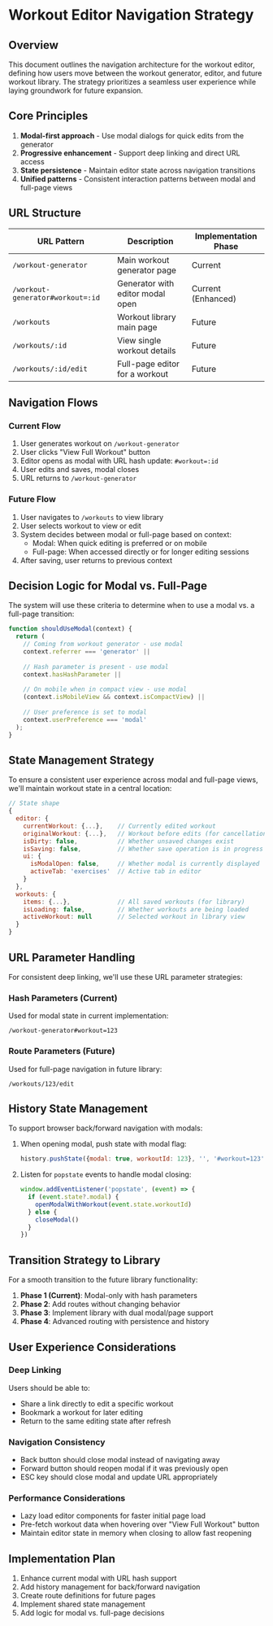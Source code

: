 # Workout Editor Navigation Strategy

## Overview

This document outlines the navigation architecture for the workout editor, defining how users move between the workout generator, editor, and future workout library. The strategy prioritizes a seamless user experience while laying groundwork for future expansion.

## Core Principles

1. **Modal-first approach** - Use modal dialogs for quick edits from the generator
2. **Progressive enhancement** - Support deep linking and direct URL access
3. **State persistence** - Maintain editor state across navigation transitions
4. **Unified patterns** - Consistent interaction patterns between modal and full-page views

## URL Structure

| URL Pattern | Description | Implementation Phase |
|-------------|-------------|----------------------|
| `/workout-generator` | Main workout generator page | Current |
| `/workout-generator#workout=:id` | Generator with editor modal open | Current (Enhanced) |
| `/workouts` | Workout library main page | Future |
| `/workouts/:id` | View single workout details | Future |
| `/workouts/:id/edit` | Full-page editor for a workout | Future |

## Navigation Flows

### Current Flow
1. User generates workout on `/workout-generator`
2. User clicks "View Full Workout" button
3. Editor opens as modal with URL hash update: `#workout=:id`
4. User edits and saves, modal closes
5. URL returns to `/workout-generator`

### Future Flow
1. User navigates to `/workouts` to view library
2. User selects workout to view or edit
3. System decides between modal or full-page based on context:
   - Modal: When quick editing is preferred or on mobile
   - Full-page: When accessed directly or for longer editing sessions
4. After saving, user returns to previous context

## Decision Logic for Modal vs. Full-Page

The system will use these criteria to determine when to use a modal vs. a full-page transition:

```javascript
function shouldUseModal(context) {
  return (
    // Coming from workout generator - use modal
    context.referrer === 'generator' ||
    
    // Hash parameter is present - use modal
    context.hasHashParameter ||
    
    // On mobile when in compact view - use modal
    (context.isMobileView && context.isCompactView) ||
    
    // User preference is set to modal
    context.userPreference === 'modal'
  );
}
```

## State Management Strategy

To ensure a consistent user experience across modal and full-page views, we'll maintain workout state in a central location:

```javascript
// State shape
{
  editor: {
    currentWorkout: {...},    // Currently edited workout
    originalWorkout: {...},   // Workout before edits (for cancellation)
    isDirty: false,           // Whether unsaved changes exist
    isSaving: false,          // Whether save operation is in progress
    ui: {
      isModalOpen: false,     // Whether modal is currently displayed
      activeTab: 'exercises'  // Active tab in editor
    }
  },
  workouts: {
    items: {...},             // All saved workouts (for library)
    isLoading: false,         // Whether workouts are being loaded
    activeWorkout: null       // Selected workout in library view
  }
}
```

## URL Parameter Handling

For consistent deep linking, we'll use these URL parameter strategies:

### Hash Parameters (Current)
Used for modal state in current implementation:
```
/workout-generator#workout=123
```

### Route Parameters (Future)
Used for full-page navigation in future library:
```
/workouts/123/edit
```

## History State Management

To support browser back/forward navigation with modals:

1. When opening modal, push state with modal flag:
   ```javascript
   history.pushState({modal: true, workoutId: 123}, '', '#workout=123')
   ```

2. Listen for `popstate` events to handle modal closing:
   ```javascript
   window.addEventListener('popstate', (event) => {
     if (event.state?.modal) {
       openModalWithWorkout(event.state.workoutId)
     } else {
       closeModal()
     }
   })
   ```

## Transition Strategy to Library

For a smooth transition to the future library functionality:

1. **Phase 1 (Current)**: Modal-only with hash parameters
2. **Phase 2**: Add routes without changing behavior
3. **Phase 3**: Implement library with dual modal/page support 
4. **Phase 4**: Advanced routing with persistence and history

## User Experience Considerations

### Deep Linking
Users should be able to:
- Share a link directly to edit a specific workout
- Bookmark a workout for later editing
- Return to the same editing state after refresh

### Navigation Consistency
- Back button should close modal instead of navigating away
- Forward button should reopen modal if it was previously open
- ESC key should close modal and update URL appropriately

### Performance Considerations
- Lazy load editor components for faster initial page load
- Pre-fetch workout data when hovering over "View Full Workout" button
- Maintain editor state in memory when closing to allow fast reopening

## Implementation Plan

1. Enhance current modal with URL hash support
2. Add history management for back/forward navigation
3. Create route definitions for future pages
4. Implement shared state management
5. Add logic for modal vs. full-page decisions 